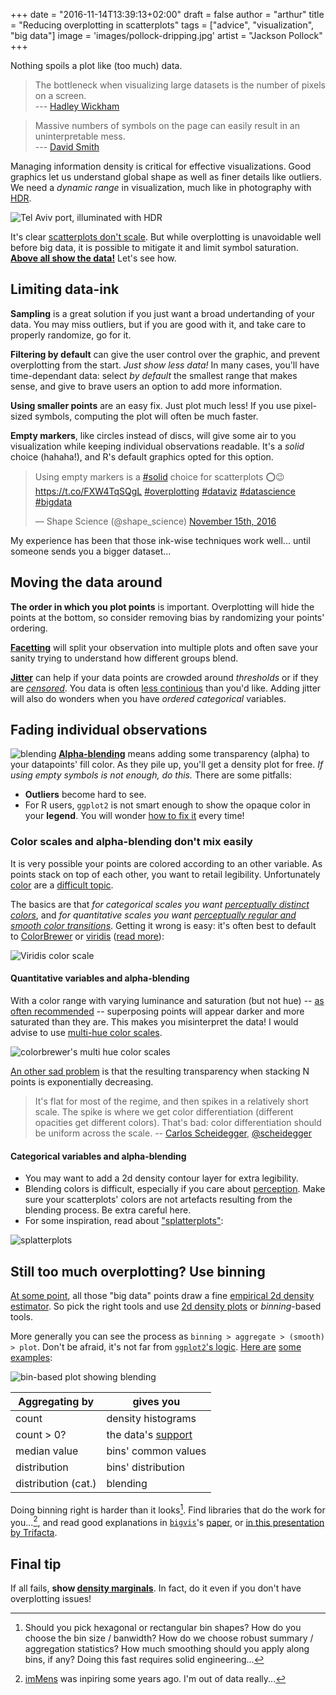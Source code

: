 +++
date = "2016-11-14T13:39:13+02:00"
draft = false
author = "arthur"
title = "Reducing overplotting in scatterplots"
tags = ["advice", "visualization", "big data"]
image = 'images/pollock-dripping.jpg'
artist = "Jackson Pollock"
+++

Nothing spoils a plot like (too much) data.

<!--more-->

> The bottleneck when visualizing large datasets is the number of pixels on a screen.<br>--- [Hadley Wickham](http://vita.had.co.nz/papers/bigvis.pdf)

> Massive numbers of symbols on the page can easily result in an uninterpretable mess.<br>--- [David Smith](http://blog.revolutionanalytics.com/2013/04/visualize-large-data-sets-with-the-bigvis-package.html)

Managing information density is critical for effective visualizations. Good graphics let us understand global shape as well as finer details like outliers. We need a *dynamic range* in visualization, much like in photography with [HDR](https://en.wikipedia.org/wiki/High-dynamic-range_imaging).

![Tel Aviv port, illuminated with HDR](/images/Tel-Aviv-Port_long-exposure_HDR.jpg)

It's clear [scatterplots don't scale](#soon-a-new-article-on-how-classic-viz-dont-scale). But while overplotting is unavoidable well before big data, it is possible to mitigate it and limit symbol saturation.<br>
**[Above all show the data!](https://en.wikipedia.org/wiki/Edward_Tufte)** Let's see how.

## Limiting data-ink
**Sampling** is a great solution if you just want a broad undertanding of your data. You may miss outliers, but if you are good with it, and take care to properly randomize, go for it.

**Filtering by default** can give the user control over the graphic, and prevent overplotting from the start. *Just show less data!* In many cases, you'll have time-dependant data: select *by default* the smallest range that makes sense, and give to brave users an option to add more information. 

**Using smaller points** are an easy fix. Just plot much less! If you use pixel-sized symbols, computing the plot will often be much faster.

**Empty markers**, like circles instead of discs, will give some air to you visualization while keeping individual observations readable. It's a *solid* choice (hahaha!), and R's default graphics opted for this option.

<blockquote class="twitter-tweet" data-lang="fr"><p lang="en" dir="ltr">Using empty markers is a <a href="https://twitter.com/hashtag/solid?src=hash">#solid</a> choice for scatterplots ⭕️😉 <a href="https://t.co/FXW4TqSQgL">https://t.co/FXW4TqSQgL</a> <a href="https://twitter.com/hashtag/overplotting?src=hash">#overplotting</a> <a href="https://twitter.com/hashtag/dataviz?src=hash">#dataviz</a> <a href="https://twitter.com/hashtag/datascience?src=hash">#datascience</a> <a href="https://twitter.com/hashtag/bigdata?src=hash">#bigdata</a></p>&mdash; Shape Science (@shape_science) <a href="https://twitter.com/shape_science/status/798546958260506624">November 15th, 2016</a></blockquote>
<script async src="//platform.twitter.com/widgets.js" charset="utf-8"></script> 

My experience has been that those ink-wise techniques work well... until someone sends you a bigger dataset...

## Moving the data around
**The order in which you plot points** is important. Overplotting will hide the points at the bottom, so consider removing bias by randomizing your points' ordering.

**[Facetting](https://plot.ly/ggplot2/facet/)** will split your observation into multiple plots and often save your sanity trying to understand how different groups blend.

**[Jitter](http://docs.ggplot2.org/current/geom_jitter.html)** can help if your data points are crowded around *thresholds* or if they are [*censored*](https://en.wikipedia.org/wiki/Censoring_(statistics)). You data is often [less continious](https://www.chrisstucchio.com/blog/2012/dont_use_scatterplots.html) than you'd like. Adding jitter will also do wonders when you have *ordered categorical* variables.


## Fading individual observations
![blending](/images/venn-diagram.png)
**[Alpha-blending](https://en.wikipedia.org/wiki/Alpha_compositing)** means adding some transparency (alpha) to your datapoints' fill color. As they pile up, you'll get a density plot for free. *If using empty symbols is not enough, do this.* There are some pitfalls:

- **Outliers** become hard to see. 
- For R users, `ggplot2` is not smart enough to show the opaque color in your **legend**. You will wonder [how to fix it](http://stackoverflow.com/questions/5290003/how-to-set-legend-alpha-with-ggplot2) every time!

### Color scales and alpha-blending don't mix easily 
It is very possible your points are colored according to an other variable. As points stack on top of each other, you want to retail legibility. Unfortunately [color](https://en.wikipedia.org/wiki/Color_space) are a [difficult topic](http://blog.johnnovak.net/2016/09/21/what-every-coder-should-know-about-gamma/).

The basics are that *for categorical scales you want [perceptually distinct colors](http://tools.medialab.sciences-po.fr/iwanthue/)*, and *for quantitative scales you want [perceptually regular and smooth color transitions](http://tristen.ca/hcl-picker/#/hlc/6/1/273545/E2E062)*. Getting it wrong is easy: it's often best to default to [ColorBrewer](http://colorbrewer2.org/) or [viridis](https://cran.r-project.org/web/packages/viridis/vignettes/intro-to-viridis.html) ([read more](http://bids.github.io/colormap/)):

![Viridis color scale](/images/viridis.png)

#### Quantitative variables and alpha-blending
With a color range with varying luminance and saturation (but not hue) -- [as often recommended](http://www.research.ibm.com/people/l/lloydt/color/color.HTM) -- superposing points will appear darker and more saturated than they are. This makes you misinterpret the data! I would advise to use [multi-hue color scales](https://vis4.net/blog/posts/mastering-multi-hued-color-scales/).

![colorbrewer's multi hue color scales](/images/multi-hue-color-scales-colorbrewer.png)

[An other sad problem](https://news.ycombinator.com/item?id=4030054) is that the resulting transparency when stacking N points is exponentially decreasing. 

> It's flat for most of the regime, and then spikes in a relatively short scale. The spike is where we get color differentiation (different opacities get different colors). That's bad: color differentiation should be uniform across the scale. -- [Carlos Scheidegger](https://cscheid.net/), [@scheidegger](https://twitter.com/scheidegger)

#### Categorical variables and alpha-blending
- You may want to add a 2d density contour layer for extra legibility.
- Blending colors is difficult, especially if you care about [perception](http://www.vis.uni-stuttgart.de/~weiskopf/publications/vis09_blending.pdf). Make sure your scatterplots' colors are not artefacts resulting from the blending process. Be extra careful here.
- For some inspiration, read about ["splatterplots"](http://www.cad.zju.edu.cn/home/vagblog/VAG_Work/IEEEVis2014/Multiscatterplot_haidong/1683_20tvcg12-chen-2346594.pdf):

![splatterplots](/images/splatterplots-explanations.jpg)


## Still too much overplotting? Use binning
[At some point](https://en.wikipedia.org/wiki/Sorites_paradox), all those "big data" points draw a fine [empirical 2d density estimator](https://en.wikipedia.org/wiki/Kernel_density_estimation). So pick the right tools and use [2d density plots](#geom_density_2d) or *binning*-based tools.

More generally you can see the process as `binning > aggregate > (smooth) > plot`. Don't be afraid, it's not far from [`ggplot2`'s logic](http://r4ds.had.co.nz/data-visualisation.html#statistical-transformations). [Here are](http://blog.revolutionanalytics.com/2011/10/ggplot2-for-big-data.html) [some examples](http://stackoverflow.com/a/16122003):

![bin-based plot showing blending](/images/bins-blending.png)

| Aggregating by | gives you           |
|----------------|---------------------|
| count          | density histograms  |
| count > 0?     | the data's [support](https://en.wikipedia.org/wiki/Support_(mathematics))                          |
| median value   | bins' common  values|
| distribution   | bins' distribution  |
| distribution (cat.) |  blending      |

Doing binning right is harder than it looks[^binning-tools-questions]. Find libraries that do the work for you...[^binning-libraries], and read good explanations in [`bigvis`](https://github.com/hadley/bigvis)'s [paper](http://vita.had.co.nz/papers/bigvis.pdf), or [in this presentation by Trifacta](http://skandel.github.io/slides/strata2013/part1).

[^binning-tools-questions]: Should you pick hexagonal or rectangular bin shapes? How do you choose the bin size / banwidth? How do we choose robust summary / aggregation statistics? How much smoothing should you apply along bins, if any? Doing this fast requires solid engineering... 

[^binning-libraries]: [imMens](https://github.com/uwdata/imMens) was inpiring some years ago. I'm out of data really...

## Final tip

If all fails, **show [density marginals](http://www.win-vector.com/blog/2015/06/wanted-a-perfect-scatterplot-with-marginals/)**. In fact, do it even if you don't have overplotting issues!
